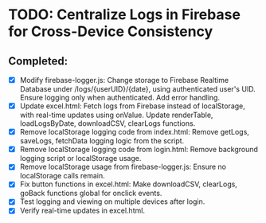 # TODO: Centralize Logs in Firebase for Cross-Device Consistency

## Completed:
- [x] Modify firebase-logger.js: Change storage to Firebase Realtime Database under /logs/{userUID}/{date}, using authenticated user's UID. Ensure logging only when authenticated. Add error handling.
- [x] Update excel.html: Fetch logs from Firebase instead of localStorage, with real-time updates using onValue. Update renderTable, loadLogsByDate, downloadCSV, clearLogs functions.
- [x] Remove localStorage logging code from index.html: Remove getLogs, saveLogs, fetchData logging logic from the script.
- [x] Remove localStorage logging code from login.html: Remove background logging script or localStorage usage.
- [x] Remove localStorage usage from firebase-logger.js: Ensure no localStorage calls remain.
- [x] Fix button functions in excel.html: Make downloadCSV, clearLogs, goBack functions global for onclick events.
- [x] Test logging and viewing on multiple devices after login.
- [x] Verify real-time updates in excel.html.
